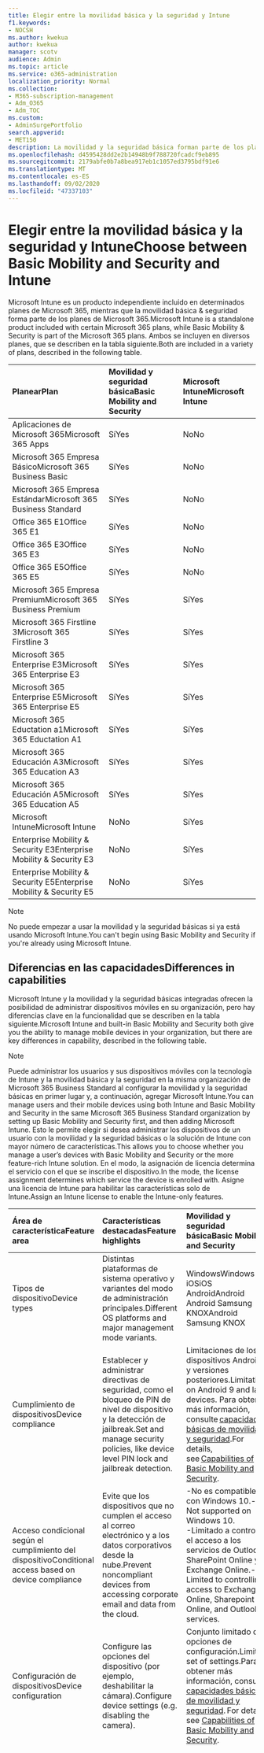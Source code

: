 ```yaml
---
title: Elegir entre la movilidad básica y la seguridad y Intune
f1.keywords:
- NOCSH
ms.author: kwekua
author: kwekua
manager: scotv
audience: Admin
ms.topic: article
ms.service: o365-administration
localization_priority: Normal
ms.collection:
- M365-subscription-management
- Adm_O365
- Adm_TOC
ms.custom:
- AdminSurgePortfolio
search.appverid:
- MET150
description: La movilidad y la seguridad básica forman parte de los planes de Microsoft 365.
ms.openlocfilehash: d4595428dd2e2b14948b9f788720fcadcf9eb895
ms.sourcegitcommit: 2179abfe0b7a8bea917eb1c1057ed3795bdf91e6
ms.translationtype: MT
ms.contentlocale: es-ES
ms.lasthandoff: 09/02/2020
ms.locfileid: "47337103"
---
```

# <a name="choose-between-basic-mobility-and-security-and-intune"></a><span data-ttu-id="e1d77-103">Elegir entre la movilidad básica y la seguridad y Intune</span><span class="sxs-lookup"><span data-stu-id="e1d77-103">Choose between Basic Mobility and Security and Intune</span></span>

<span data-ttu-id="e1d77-104">Microsoft Intune es un producto independiente incluido en determinados planes de Microsoft 365, mientras que la movilidad básica & seguridad forma parte de los planes de Microsoft 365.</span><span class="sxs-lookup"><span data-stu-id="e1d77-104">Microsoft Intune is a standalone product included with certain Microsoft 365 plans, while Basic Mobility & Security is part of the Microsoft 365 plans.</span></span> <span data-ttu-id="e1d77-105">Ambos se incluyen en diversos planes, que se describen en la tabla siguiente.</span><span class="sxs-lookup"><span data-stu-id="e1d77-105">Both are included in a variety of plans, described in the following table.</span></span>

|<span data-ttu-id="e1d77-106">**Planear**</span><span class="sxs-lookup"><span data-stu-id="e1d77-106">**Plan**</span></span>|<span data-ttu-id="e1d77-107">**Movilidad y seguridad básica**</span><span class="sxs-lookup"><span data-stu-id="e1d77-107">**Basic Mobility and Security**</span></span>|<span data-ttu-id="e1d77-108">**Microsoft Intune**</span><span class="sxs-lookup"><span data-stu-id="e1d77-108">**Microsoft Intune**</span></span>|
|:-----|:-----|:-----|
|<span data-ttu-id="e1d77-109">Aplicaciones de Microsoft 365</span><span class="sxs-lookup"><span data-stu-id="e1d77-109">Microsoft 365 Apps</span></span>|<span data-ttu-id="e1d77-110">Sí</span><span class="sxs-lookup"><span data-stu-id="e1d77-110">Yes</span></span>|<span data-ttu-id="e1d77-111">No</span><span class="sxs-lookup"><span data-stu-id="e1d77-111">No</span></span>|
|<span data-ttu-id="e1d77-112">Microsoft 365 Empresa Básico</span><span class="sxs-lookup"><span data-stu-id="e1d77-112">Microsoft 365 Business Basic</span></span>|<span data-ttu-id="e1d77-113">Sí</span><span class="sxs-lookup"><span data-stu-id="e1d77-113">Yes</span></span>|<span data-ttu-id="e1d77-114">No</span><span class="sxs-lookup"><span data-stu-id="e1d77-114">No</span></span>|
|<span data-ttu-id="e1d77-115">Microsoft 365 Empresa Estándar</span><span class="sxs-lookup"><span data-stu-id="e1d77-115">Microsoft 365 Business Standard</span></span>|<span data-ttu-id="e1d77-116">Sí</span><span class="sxs-lookup"><span data-stu-id="e1d77-116">Yes</span></span>|<span data-ttu-id="e1d77-117">No</span><span class="sxs-lookup"><span data-stu-id="e1d77-117">No</span></span>|
|<span data-ttu-id="e1d77-118">Office 365 E1</span><span class="sxs-lookup"><span data-stu-id="e1d77-118">Office 365 E1</span></span> |<span data-ttu-id="e1d77-119">Sí</span><span class="sxs-lookup"><span data-stu-id="e1d77-119">Yes</span></span>|<span data-ttu-id="e1d77-120">No</span><span class="sxs-lookup"><span data-stu-id="e1d77-120">No</span></span>|
|<span data-ttu-id="e1d77-121">Office 365 E3</span><span class="sxs-lookup"><span data-stu-id="e1d77-121">Office 365 E3</span></span> |<span data-ttu-id="e1d77-122">Sí</span><span class="sxs-lookup"><span data-stu-id="e1d77-122">Yes</span></span>|<span data-ttu-id="e1d77-123">No</span><span class="sxs-lookup"><span data-stu-id="e1d77-123">No</span></span>|
|<span data-ttu-id="e1d77-124">Office 365 E5</span><span class="sxs-lookup"><span data-stu-id="e1d77-124">Office 365 E5</span></span> |<span data-ttu-id="e1d77-125">Sí</span><span class="sxs-lookup"><span data-stu-id="e1d77-125">Yes</span></span>|<span data-ttu-id="e1d77-126">No</span><span class="sxs-lookup"><span data-stu-id="e1d77-126">No</span></span>|
|<span data-ttu-id="e1d77-127">Microsoft 365 Empresa Premium</span><span class="sxs-lookup"><span data-stu-id="e1d77-127">Microsoft 365 Business Premium</span></span> |<span data-ttu-id="e1d77-128">Sí</span><span class="sxs-lookup"><span data-stu-id="e1d77-128">Yes</span></span>|<span data-ttu-id="e1d77-129">Sí</span><span class="sxs-lookup"><span data-stu-id="e1d77-129">Yes</span></span>|
|<span data-ttu-id="e1d77-130">Microsoft 365 Firstline 3</span><span class="sxs-lookup"><span data-stu-id="e1d77-130">Microsoft 365 Firstline 3</span></span> |<span data-ttu-id="e1d77-131">Sí</span><span class="sxs-lookup"><span data-stu-id="e1d77-131">Yes</span></span>|<span data-ttu-id="e1d77-132">Sí</span><span class="sxs-lookup"><span data-stu-id="e1d77-132">Yes</span></span>|
|<span data-ttu-id="e1d77-133">Microsoft 365 Enterprise E3</span><span class="sxs-lookup"><span data-stu-id="e1d77-133">Microsoft 365 Enterprise E3</span></span> |<span data-ttu-id="e1d77-134">Sí</span><span class="sxs-lookup"><span data-stu-id="e1d77-134">Yes</span></span>|<span data-ttu-id="e1d77-135">Sí</span><span class="sxs-lookup"><span data-stu-id="e1d77-135">Yes</span></span>|
|<span data-ttu-id="e1d77-136">Microsoft 365 Enterprise E5</span><span class="sxs-lookup"><span data-stu-id="e1d77-136">Microsoft 365 Enterprise E5</span></span> |<span data-ttu-id="e1d77-137">Sí</span><span class="sxs-lookup"><span data-stu-id="e1d77-137">Yes</span></span>|<span data-ttu-id="e1d77-138">Sí</span><span class="sxs-lookup"><span data-stu-id="e1d77-138">Yes</span></span>|
|<span data-ttu-id="e1d77-139">Microsoft 365 Eductation a1</span><span class="sxs-lookup"><span data-stu-id="e1d77-139">Microsoft 365 Eductation A1</span></span> |<span data-ttu-id="e1d77-140">Sí</span><span class="sxs-lookup"><span data-stu-id="e1d77-140">Yes</span></span>|<span data-ttu-id="e1d77-141">Sí</span><span class="sxs-lookup"><span data-stu-id="e1d77-141">Yes</span></span>|
|<span data-ttu-id="e1d77-142">Microsoft 365 Educación A3</span><span class="sxs-lookup"><span data-stu-id="e1d77-142">Microsoft 365 Education A3</span></span> |<span data-ttu-id="e1d77-143">Sí</span><span class="sxs-lookup"><span data-stu-id="e1d77-143">Yes</span></span>|<span data-ttu-id="e1d77-144">Sí</span><span class="sxs-lookup"><span data-stu-id="e1d77-144">Yes</span></span>|
|<span data-ttu-id="e1d77-145">Microsoft 365 Educación A5</span><span class="sxs-lookup"><span data-stu-id="e1d77-145">Microsoft 365 Education A5</span></span> |<span data-ttu-id="e1d77-146">Sí</span><span class="sxs-lookup"><span data-stu-id="e1d77-146">Yes</span></span>|<span data-ttu-id="e1d77-147">Sí</span><span class="sxs-lookup"><span data-stu-id="e1d77-147">Yes</span></span>|
|<span data-ttu-id="e1d77-148">Microsoft Intune</span><span class="sxs-lookup"><span data-stu-id="e1d77-148">Microsoft Intune</span></span> |<span data-ttu-id="e1d77-149">No</span><span class="sxs-lookup"><span data-stu-id="e1d77-149">No</span></span>|<span data-ttu-id="e1d77-150">Sí</span><span class="sxs-lookup"><span data-stu-id="e1d77-150">Yes</span></span>|
|<span data-ttu-id="e1d77-151">Enterprise Mobility & Security E3</span><span class="sxs-lookup"><span data-stu-id="e1d77-151">Enterprise Mobility & Security E3</span></span> |<span data-ttu-id="e1d77-152">No</span><span class="sxs-lookup"><span data-stu-id="e1d77-152">No</span></span>|<span data-ttu-id="e1d77-153">Sí</span><span class="sxs-lookup"><span data-stu-id="e1d77-153">Yes</span></span>|
|<span data-ttu-id="e1d77-154">Enterprise Mobility & Security E5</span><span class="sxs-lookup"><span data-stu-id="e1d77-154">Enterprise Mobility & Security E5</span></span> |<span data-ttu-id="e1d77-155">No</span><span class="sxs-lookup"><span data-stu-id="e1d77-155">No</span></span>|<span data-ttu-id="e1d77-156">Sí</span><span class="sxs-lookup"><span data-stu-id="e1d77-156">Yes</span></span>|

>[!NOTE]
><span data-ttu-id="e1d77-157">No puede empezar a usar la movilidad y la seguridad básicas si ya está usando Microsoft Intune.</span><span class="sxs-lookup"><span data-stu-id="e1d77-157">You can't begin using Basic Mobility and Security if you're already using Microsoft Intune.</span></span>

## <a name="differences-in-capabilities"></a><span data-ttu-id="e1d77-158">Diferencias en las capacidades</span><span class="sxs-lookup"><span data-stu-id="e1d77-158">Differences in capabilities</span></span>

<span data-ttu-id="e1d77-159">Microsoft Intune y la movilidad y la seguridad básicas integradas ofrecen la posibilidad de administrar dispositivos móviles en su organización, pero hay diferencias clave en la funcionalidad que se describen en la tabla siguiente.</span><span class="sxs-lookup"><span data-stu-id="e1d77-159">Microsoft Intune and built-in Basic Mobility and Security both give you the ability to manage mobile devices in your organization, but there are key differences in capability, described in the following table.</span></span>

>[!NOTE]
><span data-ttu-id="e1d77-160">Puede administrar los usuarios y sus dispositivos móviles con la tecnología de Intune y la movilidad básica y la seguridad en la misma organización de Microsoft 365 Business Standard al configurar la movilidad y la seguridad básicas en primer lugar y, a continuación, agregar Microsoft Intune.</span><span class="sxs-lookup"><span data-stu-id="e1d77-160">You can manage users and their mobile devices using both Intune and Basic Mobility and Security in the same Microsoft 365 Business Standard organization by setting up Basic Mobility and Security first, and then adding Microsoft Intune.</span></span> <span data-ttu-id="e1d77-161">Esto le permite elegir si desea administrar los dispositivos de un usuario con la movilidad y la seguridad básicas o la solución de Intune con mayor número de características.</span><span class="sxs-lookup"><span data-stu-id="e1d77-161">This allows you to choose whether you manage a user’s devices with Basic Mobility and Security or the more feature-rich Intune solution.</span></span> <span data-ttu-id="e1d77-162">En el modo, la asignación de licencia determina el servicio con el que se inscribe el dispositivo.</span><span class="sxs-lookup"><span data-stu-id="e1d77-162">In the mode, the license assignment determines which service the device is enrolled with.</span></span> <span data-ttu-id="e1d77-163">Asigne una licencia de Intune para habilitar las características solo de Intune.</span><span class="sxs-lookup"><span data-stu-id="e1d77-163">Assign an Intune license to enable the Intune-only features.</span></span>

|<span data-ttu-id="e1d77-164">**Área de característica**</span><span class="sxs-lookup"><span data-stu-id="e1d77-164">**Feature area**</span></span>|<span data-ttu-id="e1d77-165">**Características destacadas**</span><span class="sxs-lookup"><span data-stu-id="e1d77-165">**Feature highlights**</span></span>|<span data-ttu-id="e1d77-166">**Movilidad y seguridad básica**</span><span class="sxs-lookup"><span data-stu-id="e1d77-166">**Basic Mobility and Security**</span></span>|<span data-ttu-id="e1d77-167">**Microsoft Intune**</span><span class="sxs-lookup"><span data-stu-id="e1d77-167">**Microsoft Intune**</span></span>|
|:-----|:-----|:-----|:-----|
|<span data-ttu-id="e1d77-168">Tipos de dispositivo</span><span class="sxs-lookup"><span data-stu-id="e1d77-168">Device types</span></span>|<span data-ttu-id="e1d77-169">Distintas plataformas de sistema operativo y variantes del modo de administración principales.</span><span class="sxs-lookup"><span data-stu-id="e1d77-169">Different OS platforms and major management mode variants.</span></span> |<span data-ttu-id="e1d77-170">Windows</span><span class="sxs-lookup"><span data-stu-id="e1d77-170">Windows</span></span><br/><span data-ttu-id="e1d77-171">iOS</span><span class="sxs-lookup"><span data-stu-id="e1d77-171">iOS</span></span><br/><span data-ttu-id="e1d77-172">Android</span><span class="sxs-lookup"><span data-stu-id="e1d77-172">Android</span></span><br/><span data-ttu-id="e1d77-173">Android Samsung KNOX</span><span class="sxs-lookup"><span data-stu-id="e1d77-173">Android Samsung KNOX</span></span><br/>|<span data-ttu-id="e1d77-174">Windows</span><span class="sxs-lookup"><span data-stu-id="e1d77-174">Windows</span></span><br/><span data-ttu-id="e1d77-175">iOS</span><span class="sxs-lookup"><span data-stu-id="e1d77-175">iOS</span></span><br/><span data-ttu-id="e1d77-176">Android</span><span class="sxs-lookup"><span data-stu-id="e1d77-176">Android</span></span><br/><span data-ttu-id="e1d77-177">Android Samsung KNOX</span><span class="sxs-lookup"><span data-stu-id="e1d77-177">Android Samsung KNOX</span></span><br/><span data-ttu-id="e1d77-178">Mac OS</span><span class="sxs-lookup"><span data-stu-id="e1d77-178">mac OS</span></span><br/><span data-ttu-id="e1d77-179">iPad OS</span><span class="sxs-lookup"><span data-stu-id="e1d77-179">iPad OS</span></span>|
|<span data-ttu-id="e1d77-180">Cumplimiento de dispositivos</span><span class="sxs-lookup"><span data-stu-id="e1d77-180">Device compliance</span></span>|<span data-ttu-id="e1d77-181">Establecer y administrar directivas de seguridad, como el bloqueo de PIN de nivel de dispositivo y la detección de jailbreak.</span><span class="sxs-lookup"><span data-stu-id="e1d77-181">Set and manage security policies, like device level PIN lock and jailbreak detection.</span></span> |<span data-ttu-id="e1d77-182">Limitaciones de los dispositivos Android 9 y versiones posteriores.</span><span class="sxs-lookup"><span data-stu-id="e1d77-182">Limitations on Android 9 and later devices.</span></span> <span data-ttu-id="e1d77-183">Para obtener más información, consulte [capacidades básicas de movilidad y seguridad](capabilities-of-basic-mobility-and-secruity.md).</span><span class="sxs-lookup"><span data-stu-id="e1d77-183">For details, see [Capabilities of Basic Mobility and Security](capabilities-of-basic-mobility-and-secruity.md).</span></span>|<span data-ttu-id="e1d77-184">Sí</span><span class="sxs-lookup"><span data-stu-id="e1d77-184">Yes</span></span>|
|<span data-ttu-id="e1d77-185">Acceso condicional según el cumplimiento del dispositivo</span><span class="sxs-lookup"><span data-stu-id="e1d77-185">Conditional access based on device compliance</span></span> |<span data-ttu-id="e1d77-186">Evite que los dispositivos que no cumplen el acceso al correo electrónico y a los datos corporativos desde la nube.</span><span class="sxs-lookup"><span data-stu-id="e1d77-186">Prevent noncompliant devices from accessing corporate email and data from the cloud.</span></span> |<span data-ttu-id="e1d77-187">-No es compatible con Windows 10.</span><span class="sxs-lookup"><span data-stu-id="e1d77-187">- Not supported on Windows 10.</span></span><br/><span data-ttu-id="e1d77-188">-Limitado a controlar el acceso a los servicios de Outlook, SharePoint Online y Exchange Online.</span><span class="sxs-lookup"><span data-stu-id="e1d77-188">- Limited to controlling access to Exchange Online, Sharepoint Online, and Outlook services.</span></span> |<span data-ttu-id="e1d77-189">No</span><span class="sxs-lookup"><span data-stu-id="e1d77-189">No</span></span>|
|<span data-ttu-id="e1d77-190">Configuración de dispositivos</span><span class="sxs-lookup"><span data-stu-id="e1d77-190">Device configuration</span></span>  |<span data-ttu-id="e1d77-191">Configure las opciones del dispositivo (por ejemplo, deshabilitar la cámara).</span><span class="sxs-lookup"><span data-stu-id="e1d77-191">Configure device settings (e.g. disabling the camera).</span></span> |<span data-ttu-id="e1d77-192">Conjunto limitado de opciones de configuración.</span><span class="sxs-lookup"><span data-stu-id="e1d77-192">Limited set of settings.</span></span><span data-ttu-id="e1d77-193">Para obtener más información, consulte [capacidades básicas de movilidad y seguridad](capabilities-of-basic-mobility-and-secruity.md).</span><span class="sxs-lookup"><span data-stu-id="e1d77-193"> For details, see [Capabilities of Basic Mobility and Security](capabilities-of-basic-mobility-and-secruity.md).</span></span> |<span data-ttu-id="e1d77-194">Sí</span><span class="sxs-lookup"><span data-stu-id="e1d77-194">Yes</span></span>|
|<span data-ttu-id="e1d77-195">Acciones remotas</span><span class="sxs-lookup"><span data-stu-id="e1d77-195">Remote actions</span></span>  |<span data-ttu-id="e1d77-196">Enviar comandos a dispositivos a través de Internet.</span><span class="sxs-lookup"><span data-stu-id="e1d77-196">Send commands to devices over the internet.</span></span> <span data-ttu-id="e1d77-197">Por ejemplo, quitar datos de Office del dispositivo de un empleado y dejar los datos personales en su ubicación (retirar).</span><span class="sxs-lookup"><span data-stu-id="e1d77-197">For example, remove Office data from an employee’s device while leaving personal data in place (Retire).</span></span> |<span data-ttu-id="e1d77-198">Retirar</span><span class="sxs-lookup"><span data-stu-id="e1d77-198">Retire</span></span><br/><span data-ttu-id="e1d77-199">Barrido</span><span class="sxs-lookup"><span data-stu-id="e1d77-199">Wipe</span></span><br/><span data-ttu-id="e1d77-200">Eliminar</span><span class="sxs-lookup"><span data-stu-id="e1d77-200">Delete</span></span>|<span data-ttu-id="e1d77-201">-Restablecimiento del piloto automático (solo Windows)</span><span class="sxs-lookup"><span data-stu-id="e1d77-201">-   Autopilot reset (Windows only)</span></span><br/><span data-ttu-id="e1d77-202">- Rotación de clave de [BitLocker](https://docs.microsoft.com/mem/intune/protect/encrypt-devices#rotate-bitlocker-recovery-keys)   (Solo Windows)</span><span class="sxs-lookup"><span data-stu-id="e1d77-202">- [Bitlocker key rotation](https://docs.microsoft.com/mem/intune/protect/encrypt-devices#rotate-bitlocker-recovery-keys) (Windows only)</span></span><br/><span data-ttu-id="e1d77-203">- [Eliminar](https://docs.microsoft.com/mem/intune/remote-actions/devices-wipe#delete-devices-from-the-intune-portal)</span><span class="sxs-lookup"><span data-stu-id="e1d77-203">- [Delete](https://docs.microsoft.com/mem/intune/remote-actions/devices-wipe#delete-devices-from-the-intune-portal)</span></span><br/><span data-ttu-id="e1d77-204">- [Deshabilitar el Loc](https://docs.microsoft.com/mem/intune/remote-actions/device-activation-lock-disable)   de activación (solo iOS)</span><span class="sxs-lookup"><span data-stu-id="e1d77-204">- [Disable activation loc](https://docs.microsoft.com/mem/intune/remote-actions/device-activation-lock-disable) (iOS only)</span></span><br/><span data-ttu-id="e1d77-205">- [Comienzo fresco](https://docs.microsoft.com/mem/intune/remote-actions/device-fresh-start)   (Solo Windows)</span><span class="sxs-lookup"><span data-stu-id="e1d77-205">- [Fresh start](https://docs.microsoft.com/mem/intune/remote-actions/device-fresh-start) (Windows only)</span></span><br/><span data-ttu-id="e1d77-206">- [Examen completo](https://docs.microsoft.com/mem/intune/configuration/device-restrictions-windows-10#microsoft-defender-antivirus)   (Solo Windows 10)</span><span class="sxs-lookup"><span data-stu-id="e1d77-206">- [Full scan](https://docs.microsoft.com/mem/intune/configuration/device-restrictions-windows-10#microsoft-defender-antivirus) (Windows 10 only)</span></span><br/><span data-ttu-id="e1d77-207">- [Buscar dispositivo](https://docs.microsoft.com/mem/intune/remote-actions/device-locate)   (solo iOS)</span><span class="sxs-lookup"><span data-stu-id="e1d77-207">- [Locate device](https://docs.microsoft.com/mem/intune/remote-actions/device-locate) (iOS only)</span></span><br/><span data-ttu-id="e1d77-208">- [Modo perdido](https://docs.microsoft.com/mem/intune/remote-actions/device-lost-mode)   (solo iOS)</span><span class="sxs-lookup"><span data-stu-id="e1d77-208">- [Lost mode](https://docs.microsoft.com/mem/intune/remote-actions/device-lost-mode) (iOS only)</span></span><br/><span data-ttu-id="e1d77-209">- [Examen rápido](https://docs.microsoft.com/mem/intune/configuration/device-restrictions-windows-10#microsoft-defender-antivirus)(solo Windows 10)</span><span class="sxs-lookup"><span data-stu-id="e1d77-209">- [Quick scan](https://docs.microsoft.com/mem/intune/configuration/device-restrictions-windows-10#microsoft-defender-antivirus)(Windows 10 only)</span></span><br/><span data-ttu-id="e1d77-210">- [Control remoto para Android](https://docs.microsoft.com/mem/intune/remote-actions/teamviewer-support)</span><span class="sxs-lookup"><span data-stu-id="e1d77-210">- [Remote control for Android](https://docs.microsoft.com/mem/intune/remote-actions/teamviewer-support)</span></span><br/><span data-ttu-id="e1d77-211">- [Bloqueo remoto](https://docs.microsoft.com/mem/intune/remote-actions/device-remote-lock)</span><span class="sxs-lookup"><span data-stu-id="e1d77-211">- [Remote lock](https://docs.microsoft.com/mem/intune/remote-actions/device-remote-lock)</span></span><br/><span data-ttu-id="e1d77-212">- [Cambiar el nombre del dispositivo](https://docs.microsoft.com/mem/intune/remote-actions/device-rename)</span><span class="sxs-lookup"><span data-stu-id="e1d77-212">- [Rename device](https://docs.microsoft.com/mem/intune/remote-actions/device-rename)</span></span><br/><span data-ttu-id="e1d77-213">- [Restablecer código de acceso](https://docs.microsoft.com/mem/intune/remote-actions/device-passcode-reset)</span><span class="sxs-lookup"><span data-stu-id="e1d77-213">- [Reset passcode](https://docs.microsoft.com/mem/intune/remote-actions/device-passcode-reset)</span></span><br/><span data-ttu-id="e1d77-214">- [Reiniciar](https://docs.microsoft.com/mem/intune/remote-actions/device-restart)   (Solo Windows)</span><span class="sxs-lookup"><span data-stu-id="e1d77-214">- [Restart](https://docs.microsoft.com/mem/intune/remote-actions/device-restart) (Windows only)</span></span><br/><span data-ttu-id="e1d77-215">- [Dar](https://docs.microsoft.com/mem/intune/remote-actions/devices-wipe#retire)</span><span class="sxs-lookup"><span data-stu-id="e1d77-215">- [Retire](https://docs.microsoft.com/mem/intune/remote-actions/devices-wipe#retire)</span></span><br/><span data-ttu-id="e1d77-216">-Actualizar la inteligencia de seguridad de Windows Defender (solo Windows)</span><span class="sxs-lookup"><span data-stu-id="e1d77-216">- Update Windows Defender Security Intelligence (Windows only)</span></span><br/><span data-ttu-id="e1d77-217">-Restablecimiento del PIN para Windows 10 (solo Windows)</span><span class="sxs-lookup"><span data-stu-id="e1d77-217">- Windows 10 PIN reset (Windows only)</span></span><br/><span data-ttu-id="e1d77-218">- [Borra](https://docs.microsoft.com/mem/intune/remote-actions/devices-wipe#wipe)</span><span class="sxs-lookup"><span data-stu-id="e1d77-218">- [Wipe](https://docs.microsoft.com/mem/intune/remote-actions/devices-wipe#wipe)</span></span><br/><span data-ttu-id="e1d77-219">- [Enviar notificaciones personalizadas](https://docs.microsoft.com/mem/intune/remote-actions/custom-notifications#send-a-custom-notification-to-a-single-device)   (Android, iOS, so iPad)</span><span class="sxs-lookup"><span data-stu-id="e1d77-219">- [Send custom notifications](https://docs.microsoft.com/mem/intune/remote-actions/custom-notifications#send-a-custom-notification-to-a-single-device) (Android, iOS, iPad OS)</span></span><br/><span data-ttu-id="e1d77-220">- [Sincronizar dispositivo](https://docs.microsoft.com/mem/intune/remote-actions/device-sync)</span><span class="sxs-lookup"><span data-stu-id="e1d77-220">- [Synchronize device](https://docs.microsoft.com/mem/intune/remote-actions/device-sync)</span></span>|
|<span data-ttu-id="e1d77-221">Perfiles de correo electrónico</span><span class="sxs-lookup"><span data-stu-id="e1d77-221">Email profiles</span></span>  |<span data-ttu-id="e1d77-222">Aprovisione un perfil de correo electrónico nativo en el dispositivo.</span><span class="sxs-lookup"><span data-stu-id="e1d77-222">Provision a native email profile on the device.</span></span> |<span data-ttu-id="e1d77-223">Sí</span><span class="sxs-lookup"><span data-stu-id="e1d77-223">Yes</span></span>|<span data-ttu-id="e1d77-224">Sí</span><span class="sxs-lookup"><span data-stu-id="e1d77-224">Yes</span></span>|
|<span data-ttu-id="e1d77-225">Perfiles de WIFI</span><span class="sxs-lookup"><span data-stu-id="e1d77-225">WIFI profiles</span></span> |<span data-ttu-id="e1d77-226">Aprovisione un perfil WIFI nativo en el dispositivo.</span><span class="sxs-lookup"><span data-stu-id="e1d77-226">Provision a native WIFI profile on the device.</span></span> |<span data-ttu-id="e1d77-227">No</span><span class="sxs-lookup"><span data-stu-id="e1d77-227">No</span></span>|<span data-ttu-id="e1d77-228">Sí</span><span class="sxs-lookup"><span data-stu-id="e1d77-228">Yes</span></span>|
|<span data-ttu-id="e1d77-229">Perfiles de VPN</span><span class="sxs-lookup"><span data-stu-id="e1d77-229">VPN profiles</span></span> |<span data-ttu-id="e1d77-230">Aprovisione un perfil de VPN nativo en el dispositivo.</span><span class="sxs-lookup"><span data-stu-id="e1d77-230">Provision a native VPN profile on the device.</span></span> |<span data-ttu-id="e1d77-231">No</span><span class="sxs-lookup"><span data-stu-id="e1d77-231">No</span></span>|<span data-ttu-id="e1d77-232">Sí</span><span class="sxs-lookup"><span data-stu-id="e1d77-232">Yes</span></span>|
|<span data-ttu-id="e1d77-233">Administración de aplicaciones de MDM</span><span class="sxs-lookup"><span data-stu-id="e1d77-233">MDM application management</span></span>  |<span data-ttu-id="e1d77-234">Implemente las aplicaciones de línea de negocio internas y de las tiendas de aplicaciones a los usuarios.</span><span class="sxs-lookup"><span data-stu-id="e1d77-234">Deploy your internal line-of-business apps and from apps stores to users.</span></span> |<span data-ttu-id="e1d77-235">No</span><span class="sxs-lookup"><span data-stu-id="e1d77-235">No</span></span>|<span data-ttu-id="e1d77-236">Sí</span><span class="sxs-lookup"><span data-stu-id="e1d77-236">Yes</span></span>|
|<span data-ttu-id="e1d77-237">Protección de aplicaciones móviles</span><span class="sxs-lookup"><span data-stu-id="e1d77-237">Mobile application protection</span></span>  |<span data-ttu-id="e1d77-238">Habilite a los usuarios para que tengan acceso seguro a la información de la empresa con las aplicaciones móviles de Office y de línea de negocio que sepan, a la vez que garantizan la seguridad de los datos al ayudar a restringir acciones como copiar, cortar, pegar y guardar como solo para las aplicaciones que se han administrado para los datos corporativos.</span><span class="sxs-lookup"><span data-stu-id="e1d77-238">Enable your users to securely access corporate information using the Office mobile and line-of-business apps they know, while ensuring security of data by helping to restrict actions like copy, cut, paste, and save as, to only those apps managed approved for corporate data.</span></span> <span data-ttu-id="e1d77-239">Funciona incluso si los dispositivos no están inscritos en MDM.</span><span class="sxs-lookup"><span data-stu-id="e1d77-239">Works even if the devices are not enrolled to MDM.</span></span> <span data-ttu-id="e1d77-240">Consulte proteger datos de aplicaciones mediante directivas de MAM.</span><span class="sxs-lookup"><span data-stu-id="e1d77-240">See Protect app data using MAM policies.</span></span> |<span data-ttu-id="e1d77-241">No</span><span class="sxs-lookup"><span data-stu-id="e1d77-241">No</span></span>|<span data-ttu-id="e1d77-242">Sí</span><span class="sxs-lookup"><span data-stu-id="e1d77-242">Yes</span></span>|
|<span data-ttu-id="e1d77-243">Managed Browser</span><span class="sxs-lookup"><span data-stu-id="e1d77-243">Managed browser</span></span>  |<span data-ttu-id="e1d77-244">Habilitar la exploración Web más segura con la aplicación perimetral.</span><span class="sxs-lookup"><span data-stu-id="e1d77-244">Enable more secure web browsing using the Edge app.</span></span> |<span data-ttu-id="e1d77-245">No</span><span class="sxs-lookup"><span data-stu-id="e1d77-245">No</span></span>|<span data-ttu-id="e1d77-246">Sí</span><span class="sxs-lookup"><span data-stu-id="e1d77-246">Yes</span></span>|
|<span data-ttu-id="e1d77-247">Programas de inscripción sin interacción</span><span class="sxs-lookup"><span data-stu-id="e1d77-247">Zero touch enrollment programs</span></span> |<span data-ttu-id="e1d77-248">Inscriba gran cantidad de dispositivos de propiedad corporativa, a la vez que simplifica la configuración del usuario.</span><span class="sxs-lookup"><span data-stu-id="e1d77-248">Enroll large numbers of corporate-owned devices, while simplifying user set up.</span></span> |<span data-ttu-id="e1d77-249">No</span><span class="sxs-lookup"><span data-stu-id="e1d77-249">No</span></span>|<span data-ttu-id="e1d77-250">Sí</span><span class="sxs-lookup"><span data-stu-id="e1d77-250">Yes</span></span>|
